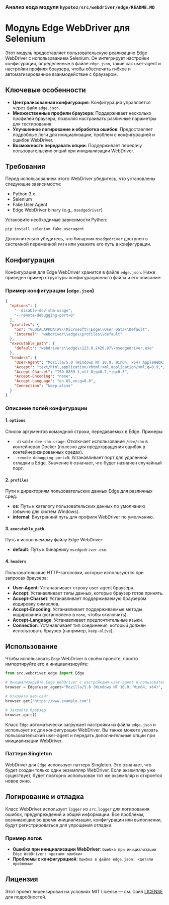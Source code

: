 ### Анализ кода модуля `hypotez/src/webdriver/edge/README.MD`

# Модуль Edge WebDriver для Selenium

Этот модуль предоставляет пользовательскую реализацию Edge WebDriver с использованием Selenium. Он интегрирует настройки конфигурации, определенные в файле `edge.json`, такие как user-agent и настройки профиля браузера, чтобы обеспечить гибкое и автоматизированное взаимодействие с браузером.

## Ключевые особенности

-   **Централизованная конфигурация**: Конфигурация управляется через файл `edge.json`.
-   **Множественные профили браузера**: Поддерживает несколько профилей браузера, позволяя настраивать различные параметры для тестирования.
-   **Улучшенное логирование и обработка ошибок**: Предоставляет подробные логи для инициализации, проблем с конфигурацией и ошибок WebDriver.
-   **Возможность передавать опции**: Поддерживает передачу пользовательских опций при инициализации WebDriver.

## Требования

Перед использованием этого WebDriver убедитесь, что установлены следующие зависимости:

*   Python 3.x
*   Selenium
*   Fake User Agent
*   Edge WebDriver binary (e.g., `msedgedriver`)

Установите необходимые зависимости Python:

```bash
pip install selenium fake_useragent
```

Дополнительно убедитесь, что бинарник `msedgedriver` доступен в системной переменной `PATH` или укажите его путь в конфигурации.

## Конфигурация

Конфигурация для Edge WebDriver хранится в файле `edge.json`. Ниже приведен пример структуры конфигурационного файла и его описание:

### Пример конфигурации (`edge.json`)

```json
{
  "options": [
    "--disable-dev-shm-usage",
    "--remote-debugging-port=0"
  ],
  "profiles": {
    "os": "%LOCALAPPDATA%\\Microsoft\\Edge\\User Data\\Default",
    "internal": "webdriver\\edge\\profiles\\default"
  },
  "executable_path": {
    "default": "webdrivers\\edge\\123.0.2420.97\\msedgedriver.exe"
  },
  "headers": {
    "User-Agent": "Mozilla/5.0 (Windows NT 10.0; Win64; x64) AppleWebKit/537.36 (KHTML, like Gecko) Chrome/96.0.4664.110 Safari/537.36 Edg/96.0.1054.62",
    "Accept": "text/html,application/xhtml+xml,application/xml;q=0.9,*/*;q=0.8",
    "Accept-Charset": "ISO-8859-1,utf-8;q=0.7,*;q=0.3",
    "Accept-Encoding": "none",
    "Accept-Language": "en-US,en;q=0.8",
    "Connection": "keep-alive"
  }
}
```

### Описание полей конфигурации

#### 1. `options`

Список аргументов командной строки, передаваемых в Edge. Примеры:

*   `--disable-dev-shm-usage`: Отключает использование `/dev/shm` в контейнерах Docker (полезно для предотвращения ошибок в контейнеризированных средах).
*   `--remote-debugging-port=0`: Устанавливает порт для удаленной отладки в Edge. Значение `0` означает, что будет назначен случайный порт.

#### 2. `profiles`

Пути к директориям пользовательских данных Edge для различных сред:

*   **os**: Путь к каталогу пользовательских данных по умолчанию (обычно для систем Windows).
*   **internal**: Внутренний путь для профиля WebDriver по умолчанию.

#### 3. `executable_path`

Путь к исполняемому файлу Edge WebDriver:

*   **default**: Путь к бинарнику `msedgedriver.exe`.

#### 4. `headers`

Пользовательские HTTP-заголовки, которые используются при запросах браузера:

*   **User-Agent**: Устанавливает строку user-agent браузера.
*   **Accept**: Устанавливает типы данных, которые браузер готов принять.
*   **Accept-Charset**: Устанавливает поддерживаемую браузером кодировку символов.
*   **Accept-Encoding**: Устанавливает поддерживаемые методы кодирования (установлено в `none`, чтобы отключить).
*   **Accept-Language**: Устанавливает предпочтительные языки.
*   **Connection**: Устанавливает тип соединения, который должен использовать браузер (например, `keep-alive`).

## Использование

Чтобы использовать `Edge` WebDriver в своём проекте, просто импортируйте его и инициализируйте:

```python
from src.webdriver.edge import Edge

# Инициализируйте Edge WebDriver с настройками user-agent и пользовательскими опциями
browser = Edge(user_agent="Mozilla/5.0 (Windows NT 10.0; Win64; x64)", options=["--headless", "--disable-gpu"])

# Откройте веб-сайт
browser.get("https://www.example.com")

# Закройте браузер
browser.quit()
```

Класс `Edge` автоматически загружает настройки из файла `edge.json` и использует их для конфигурации WebDriver. Вы также можете указать пользовательский user-agent и передать дополнительные опции при инициализации WebDriver.

### Паттерн Singleton

WebDriver для `Edge` использует паттерн Singleton. Это означает, что будет создан только один экземпляр WebDriver. Если экземпляр уже существует, будет повторно использован тот же экземпляр и откроется новое окно.

## Логирование и отладка

Класс WebDriver использует `logger` из `src.logger` для логирования ошибок, предупреждений и общей информации. Все проблемы, возникающие во время инициализации, конфигурации или выполнении, будут регистрироваться для упрощения отладки.

### Пример логов

*   **Ошибка при инициализации WebDriver**: `Ошибка при инициализации Edge WebDriver: <детали ошибки>`
*   **Проблемы с конфигурацией**: `Ошибка в файле edge.json: <детали проблемы>`

## Лицензия

Этот проект лицензирован на условиях MIT License — см. файл [LICENSE](../../LICENSE) для подробностей.